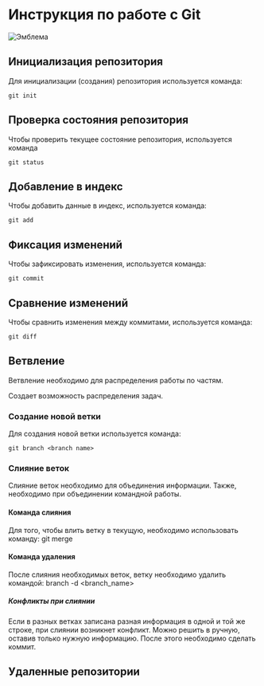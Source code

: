 # **Инструкция по работе с Git**

![Эмблема](logo.jpeg)

## Инициализация репозитория

Для инициализации (создания) репозитория используется команда:

    git init

## Проверка состояния репозитория

Чтобы проверить текущее состояние репозитория, используется команда

    git status

## Добавление в индекс

Чтобы добавить данные в индекс, используется команда:

    git add

## Фиксация изменений

Чтобы зафиксировать изменения, используется команда:

    git commit

## Сравнение изменений

Чтобы сравнить изменения между коммитами, используется команда:

    git diff

## Ветвление

Ветвление необходимо для распределения работы по частям.

Создает возможность распределения задач.

### Создание новой ветки

Для создания новой ветки используется команда:

    git branch <branch name>

### Слияние веток

Слияние веток необходимо для объединения информации.
Также, необходимо при объединении командной работы.

#### Команда слияния

Для того, чтобы влить ветку в текущую, необходимо использовать команду:
    git merge <branch name>
    
#### Команда удаления

После слияния необходимых веток, ветку необходимо удалить командой:
    branch -d <branch_name>

##### Конфликты при слиянии

Если в разных ветках записана разная информация в одной и той же строке, при слиянии возникнет конфликт. Можно решить в ручную, оставив только нужную информацию. После этого необходимо сделать коммит.

## Удаленные репозитории
